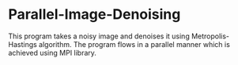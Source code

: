 # Parallel-Image-Denoising
This program takes a noisy image and denoises it using Metropolis-Hastings algorithm. The program flows in a parallel manner which is achieved using MPI library.
